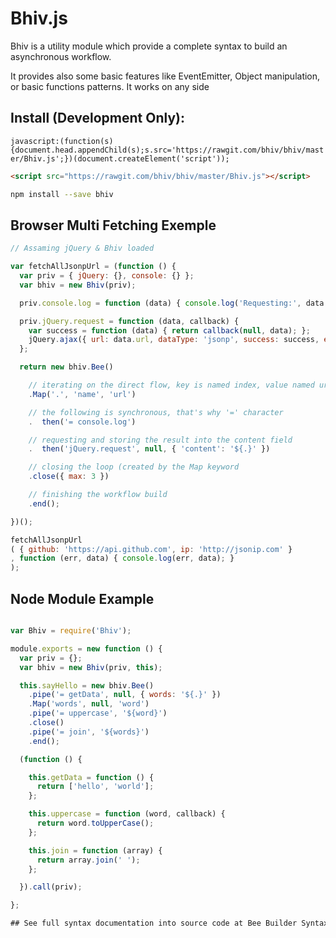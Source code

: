 # Bhiv.js

Bhiv is a utility module which provide a complete syntax to build an asynchronous workflow.

It provides also some basic features like EventEmitter, Object manipulation, or basic functions patterns.
It works on any side

## Install (Development Only):

`javascript:(function(s){document.head.appendChild(s);s.src='https://rawgit.com/bhiv/bhiv/master/Bhiv.js';})(document.createElement('script'));`

```html
<script src="https://rawgit.com/bhiv/bhiv/master/Bhiv.js"></script>
```

```sh
npm install --save bhiv
```

## Browser Multi Fetching Exemple
```javascript
// Assaming jQuery & Bhiv loaded

var fetchAllJsonpUrl = (function () {
  var priv = { jQuery: {}, console: {} };
  var bhiv = new Bhiv(priv);

  priv.console.log = function (data) { console.log('Requesting:', data.name, data.url); };

  priv.jQuery.request = function (data, callback) {
    var success = function (data) { return callback(null, data); };
    jQuery.ajax({ url: data.url, dataType: 'jsonp', success: success, error: callback });
  };

  return new bhiv.Bee()

    // iterating on the direct flow, key is named index, value named url
    .Map('.', 'name', 'url')

    // the following is synchronous, that's why '=' character
    .  then('= console.log')

    // requesting and storing the result into the content field
    .  then('jQuery.request', null, { 'content': '${.}' })

    // closing the loop (created by the Map keyword
    .close({ max: 3 })

    // finishing the workflow build
    .end();

})();

fetchAllJsonpUrl
( { github: 'https://api.github.com', ip: 'http://jsonip.com' }
, function (err, data) { console.log(err, data); }
);
```

## Node Module Example

```javascript

var Bhiv = require('Bhiv');

module.exports = new function () {
  var priv = {};
  var bhiv = new Bhiv(priv, this);

  this.sayHello = new bhiv.Bee()
    .pipe('= getData', null, { words: '${.}' })
    .Map('words', null, 'word')
    .pipe('= uppercase', '${word}')
    .close()
    .pipe('= join', '${words}')
    .end();

  (function () {

    this.getData = function () {
      return ['hello', 'world'];
    };

    this.uppercase = function (word, callback) {
      return word.toUpperCase();
    };

    this.join = function (array) {
      return array.join(' ');
    };

  }).call(priv);

};

## See full syntax documentation into source code at Bee Builder Syntax
